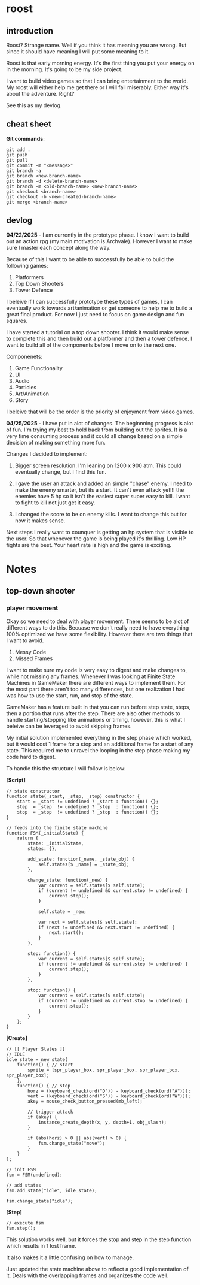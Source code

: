 # roost

## introduction
Roost? Strange name. Well if you think it has meaning you are wrong. But since it should have meaning I will put some meaning to it.

Roost is that early morning energy. It's the first thing you put your energy on in the morning. It's going to be my side project. 

I want to build video games so that I can bring entertainment to the world. My roost will either help me get there or I will fail miserably. Either way it's about the adventure. Right? 

See this as my devlog.

## cheat sheet
**Git commands**:
```
git add .
git push
git pull
git commit -m "<message>"
git branch -a
git branch <new-branch-name>
git branch -d <delete-branch-name>
git branch -m <old-branch-name> <new-branch-name>
git checkout <branch-name>
git checkout -b <new-created-branch-name>
git merge <branch-name>
```


## devlog
**04/22/2025** - I am currently in the prototype phase. I know I want to build out an action rpg (my main motivation is Archvale). However I want to make sure I master each concept along the way. 

Because of this I want to be able to successfully be able to build the following games:
1. Platformers
2. Top Down Shooters
3. Tower Defence

I beleive if I can successfully prototype these types of games, I can eventually work towards art/animation or get someone to help me to build a great final product. For now I just need to focus on game design and fun squares.

I have started a tutorial on a top down shooter. I think it would make sense to complete this and then build out a platformer and then a tower defence. I want to build all of the components before I move on to the next one.

Componenets:
1. Game Functionality
2. UI
3. Audio
4. Particles
5. Art/Animation
6. Story


I beleive that will be the order is the priority of enjoyment from video games.

**04/25/2025** - I have put in alot of changes. The beginnning progress is alot of fun. I'm trying my best to hold back from building out the sprites. It is a very time consuming process and it could all change based on a simple decision of making something more fun.

Changes I decided to implement:
1. Bigger screen resolution. I'm leaning on 1200 x 900 atm. This could eventually change, but I find this fun.

2. I gave the user an attack and added an simple "chase" enemy. I need to make the enemy smarter, but its a start. It can't even attack yet!!! the enemies have 5 hp so it isn't the easiest super super easy to kill. I want to fight to kill not just get it easy.

3. I changed the score to be on enemy kills. I want to change this but for now it makes sense.

Next steps I really want to counquer is getting an hp system that is visible to the user. So that whenever the game is being played it's thrilling. Low HP fights are the best. Your heart rate is high and the game is exciting.



# Notes
## top-down shooter

### player movement
Okay so we need to deal with player movement. There seems to be alot of different ways to do this. Becuase we don't really need to have everything 100% optimized we have some flexibility. However there are two things that I want to avoid. 

1. Messy Code
2. Missed Frames


I want to make sure my code is very easy to digest and make changes to, while not missing any frames. Whenever I was looking at Finite State Machines in GameMaker there are different ways to implement them. For the most part there aren't too many differences, but one realization I had was how to use the start, run, and stop of the state.

GameMaker has a feature built in that you can run before step state, steps, then a portion that runs after the step. There are also other methods to handle starting/stopping like animations or timing, however, this is what I beleive can be leveraged to avoid skipping frames.

My initial solution implemented everything in the step phase which worked, but it would cost 1 frame for a stop and an additional frame for a start of any state. This required me to unravel the looping in the step phase making my code hard to digest.

To handle this the structure I will follow is below:

**[Script]**
```
// state constructor
function state(_start, _step, _stop) constructor {
    start = _start != undefined ? _start : function() {};
    step  = _step  != undefined ? _step  : function() {};
    stop  = _stop  != undefined ? _stop  : function() {};
}

// feeds into the finite state machine
function FSM(_initialState) {
    return {
        state: _initialState,
        states: {},

        add_state: function(_name, _state_obj) {
            self.states[$ _name] = _state_obj;
        },

        change_state: function(_new) {
            var current = self.states[$ self.state];
            if (current != undefined && current.stop != undefined) {
                current.stop();
            }

            self.state = _new;

            var next = self.states[$ self.state];
            if (next != undefined && next.start != undefined) {
                next.start();
            }
        },

        step: function() {
            var current = self.states[$ self.state];
            if (current != undefined && current.step != undefined) {
                current.step();
            }
        },

        stop: function() {
            var current = self.states[$ self.state];
            if (current != undefined && current.stop != undefined) {
                current.stop();
            }
        }
    };
}

```

**[Create]**
```
// [[ Player States ]]
// IDLE
idle_state = new state(
    function() { // start
        sprite = [spr_player_box, spr_player_box, spr_player_box, spr_player_box];
    },
    function() { // step
        horz = (keyboard_check(ord("D")) - keyboard_check(ord("A")));
        vert = (keyboard_check(ord("S")) - keyboard_check(ord("W")));
		akey = mouse_check_button_pressed(mb_left);
		
		// trigger attack
		if (akey) {
			instance_create_depth(x, y, depth+1, obj_slash);
		}
		
        if (abs(horz) > 0 || abs(vert) > 0) {
            fsm.change_state("move");
        }
    }
);

// init FSM
fsm = FSM(undefined);

// add states
fsm.add_state("idle", idle_state);

fsm.change_state("idle");
```

**[Step]**
```
// execute fsm
fsm.step();
```

This solution works well, but it forces the stop and step in the step function which results in 1 lost frame.

It also makes it a little confusing on how to manage.

Just updated the state machine above to reflect a good implementation of it. Deals with the overlapping frames and organizes the code well.